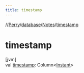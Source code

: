 ```yaml
---
title: timestamp
---
```

//[Perry](../../../index.html)/[database](../index.html)/[Notes](index.html)/[timestamp](timestamp.html)



# timestamp



[jvm]\
val [timestamp](timestamp.html): Column<[Instant](https://docs.oracle.com/javase/8/docs/api/java/time/Instant.html)>




